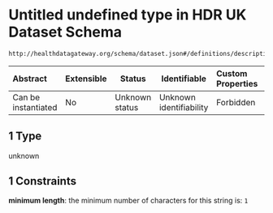 # Untitled undefined type in HDR UK Dataset Schema

```txt
http://healthdatagateway.org/schema/dataset.json#/definitions/description/allOf/1
```




| Abstract            | Extensible | Status         | Identifiable            | Custom Properties | Additional Properties | Access Restrictions | Defined In                                                                 |
| :------------------ | ---------- | -------------- | ----------------------- | :---------------- | --------------------- | ------------------- | -------------------------------------------------------------------------- |
| Can be instantiated | No         | Unknown status | Unknown identifiability | Forbidden         | Allowed               | none                | [dataset.schema.json\*](../out/dataset.schema.json "open original schema") |

## 1 Type

unknown

## 1 Constraints

**minimum length**: the minimum number of characters for this string is: `1`
